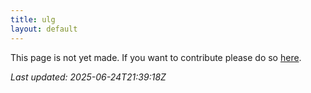 ```yaml
---
title: ulg
layout: default
---
```


This page is not yet made. If you want to contribute please do so [here](https://github.com/CrazyH2/Bigstone/blob/wiki/components/ulg.md).

_Last updated: 2025-06-24T21:39:18Z_
